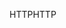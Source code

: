 <span data-ttu-id="7816a-101">HTTP</span><span class="sxs-lookup"><span data-stu-id="7816a-101">HTTP</span></span>